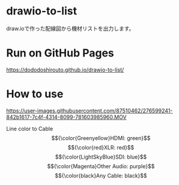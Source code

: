 # drawio-to-list
draw.ioで作った配線図から機材リストを出力します。

# Run on GitHub Pages
https://dododoshirouto.github.io/drawio-to-list/

# How to use
https://user-images.githubusercontent.com/87510462/276599241-842b1617-7c4f-4314-8099-781603985960.MOV

Line color to Cable
$${\color{Greenyellow}HDMI: green}$$
$${\color{red}XLR: red}$$
$${\color{LightSkyBlue}SDI: blue}$$
$${\color{Magenta}Other Audio: purple}$$
$${\color{black}Any Cable: black}$$
